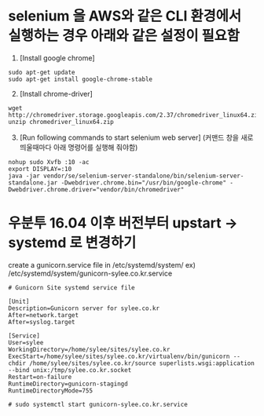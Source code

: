 # selenium 을 AWS와 같은 CLI 환경에서 실행하는 경우 아래와 같은 설정이 필요함     
1. [Install google chrome]
```
sudo apt-get update
sudo apt-get install google-chrome-stable
```

2. [Install chrome-driver]
```
wget http://chromedriver.storage.googleapis.com/2.37/chromedriver_linux64.zip
unzip chromedriver_linux64.zip
```

3. [Run following commands to start selenium web server]
(커맨드 창을 새로 띄울때마다 아래 명령어를 실행해 줘야함)

```
nohup sudo Xvfb :10 -ac
export DISPLAY=:10
java -jar vendor/se/selenium-server-standalone/bin/selenium-server-standalone.jar -Dwebdriver.chrome.bin="/usr/bin/google-chrome" -Dwebdriver.chrome.driver="vendor/bin/chromedriver"
```

# 우분투 16.04 이후 버전부터 upstart -> systemd 로 변경하기 

create a gunicorn.service file in /etc/systemd/system/
ex) /etc/systemd/system/gunicorn-sylee.co.kr.service

```
# Gunicorn Site systemd service file

[Unit]
Description=Gunicorn server for sylee.co.kr
After=network.target
After=syslog.target

[Service]
User=sylee
WorkingDirectory=/home/sylee/sites/sylee.co.kr
ExecStart=/home/sylee/sites/sylee.co.kr/virtualenv/bin/gunicorn --chdir /home/sylee/sites/sylee.co.kr/source superlists.wsgi:application --bind unix:/tmp/sylee.co.kr.socket
Restart=on-failure
RuntimeDirectory=gunicorn-stagingd
RuntimeDirectoryMode=755

# sudo systemctl start gunicorn-sylee.co.kr.service
```
